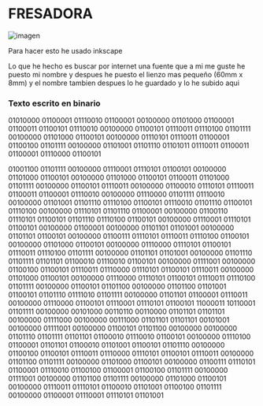 # FRESADORA

![imagen](https://user-images.githubusercontent.com/78345639/115694377-17b7aa80-a361-11eb-8eef-245b01c95952.png)

Para hacer esto he usado inkscape

Lo que he hecho es buscar por internet una fuente que a mi me guste he puesto mi nombre y despues he puesto el lienzo mas pequeño (60mm x 8mm) y el  nombre tambien despues lo he guardado y lo he subido aqui


### Texto escrito en binario

01010000 01100001 01110010 01100001 00100000 01101000 01100001 01100011 01100101 01110010 00100000 01100101 01110011 01110100 01101111 00100000 01101000 01100101 00100000 01110101 01110011 01100001 01100100 01101111 00100000 01101001 01101110 01101011 01110011 01100011 01100001 01110000 01100101

01001100 01101111 00100000 01110001 01110101 01100101 00100000 01101000 01100101 00100000 01101000 01100101 01100011 01101000 01101111 00100000 01100101 01110011 00100000 01100010 01110101 01110011 01100011 01100001 01110010 00100000 01110000 01101111 01110010 00100000 01101001 01101110 01110100 01100101 01110010 01101110 01100101 01110100 00100000 01110101 01101110 01100001 00100000 01100110 01110101 01100101 01101110 01110100 01100101 00100000 01110001 01110101 01100101 00100000 01100001 00100000 01101101 01101001 00100000 01101101 01100101 00100000 01100111 01110101 01110011 01110100 01100101 00100000 01101000 01100101 00100000 01110000 01110101 01100101 01110011 01110100 01101111 00100000 01101101 01101001 00100000 01101110 01101111 01101101 01100010 01110010 01100101 00100000 01111001 00100000 01100100 01100101 01110011 01110000 01110101 01100101 01110011 00100000 01101000 01100101 00100000 01110000 01110101 01100101 01110011 01110100 01101111 00100000 01100101 01101100 00100000 01101100 01101001 01100101 01101110 01111010 01101111 00100000 01101101 01100001 01110011 00100000 01110000 01100101 01110001 01110101 01100101 11000011 10110001 01101111 00100000 00101000 00110110 00110000 01101101 01101101 00100000 01111000 00100000 00111000 01101101 01101101 00101001 00100000 01111001 00100000 01100101 01101100 00100000 00100000 01101110 01101111 01101101 01100010 01110010 01100101 00100000 01110100 01100001 01101101 01100010 01101001 01100101 01101110 00100000 01100100 01100101 01110011 01110000 01110101 01100101 01110011 00100000 01101100 01101111 00100000 01101000 01100101 00100000 01100111 01110101 01100001 01110010 01100100 01100001 01100100 01101111 00100000 01111001 00100000 01101100 01101111 00100000 01101000 01100101 00100000 01110011 01110101 01100010 01101001 01100100 01101111 00100000 01100001 01110001 01110101 01101001


